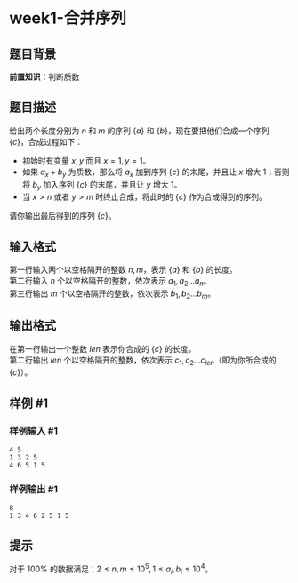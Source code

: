 # week1-合并序列

## 题目背景

**前置知识**：判断质数

## 题目描述

给出两个长度分别为 $n$ 和 $m$ 的序列 $\{a\}$ 和 $\{b\}$，现在要把他们合成一个序列 $\{c\}$，合成过程如下：
- 初始时有变量 $x,y$ 而且 $x=1,y=1$。
- 如果 $a_x+b_y$ 为质数，那么将 $a_x$ 加到序列 $\{c\}$ 的末尾，并且让 $x$ 增大 $1$；否则将 $b_y$ 加入序列 $\{c\}$ 的末尾，并且让 $y$ 增大 $1$。
-  当 $x>n$ 或者 $y>m$ 时终止合成，将此时的 $\{c\}$ 作为合成得到的序列。  

请你输出最后得到的序列 $\{c\}$。

## 输入格式

第一行输入两个以空格隔开的整数 $n,m$，表示 $\{a\}$ 和 $\{b\}$ 的长度。  
第二行输入 $n$ 个以空格隔开的整数，依次表示 $a_1,a_2...a_n$。  
第三行输出 $m$ 个以空格隔开的整数，依次表示 $b_1,b_2...b_m$。

## 输出格式

在第一行输出一个整数 $len$ 表示你合成的 $\{c\}$ 的长度。  
第二行输出 $len$ 个以空格隔开的整数，依次表示 $c_1,c_2...c_{len}$（即为你所合成的 $\{c\}$）。

## 样例 #1

### 样例输入 #1

```
4 5
1 3 2 5
4 6 5 1 5
```

### 样例输出 #1

```
8
1 3 4 6 2 5 1 5
```

## 提示

对于 $100\%$ 的数据满足：$2\le n,m\le 10^5,1\le a_i,b_i\le 10^4$。